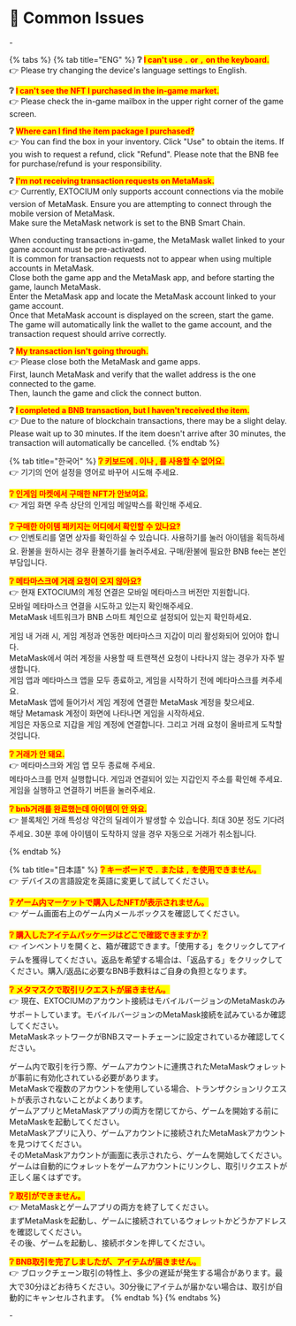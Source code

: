 # 🔖 Common Issues

\-

{% tabs %}
{% tab title="ENG" %}
**❔&#x20;**<mark style="color:red;">**I can't use**</mark><mark style="color:red;">**&#x20;**</mark><mark style="color:red;">**`.`**</mark><mark style="color:red;">**&#x20;**</mark><mark style="color:red;">**or**</mark><mark style="color:red;">**&#x20;**</mark><mark style="color:red;">**`,`**</mark><mark style="color:red;">**&#x20;**</mark><mark style="color:red;">**on the keyboard.**</mark>\
👉 Please try changing the device's language settings to English.

**❔&#x20;**<mark style="color:red;">**I can't see the NFT I purchased in the in-game market.**</mark>\
👉 Please check the in-game mailbox in the upper right corner of the game screen.

**❔&#x20;**<mark style="color:red;">**Where can I find the item package I purchased?**</mark>\
👉 You can find the box in your inventory. Click "Use" to obtain the items. If you wish to request a refund, click "Refund". Please note that the BNB fee for purchase/refund is your responsibility.

**❔&#x20;**<mark style="color:red;">**I'm not receiving transaction requests on MetaMask.**</mark>\
👉 Currently, EXTOCIUM only supports account connections via the mobile version of MetaMask. Ensure you are attempting to connect through the mobile version of MetaMask.\
Make sure the MetaMask network is set to the BNB Smart Chain.

When conducting transactions in-game, the MetaMask wallet linked to your game account must be pre-activated.\
It is common for transaction requests not to appear when using multiple accounts in MetaMask.\
Close both the game app and the MetaMask app, and before starting the game, launch MetaMask.\
Enter the MetaMask app and locate the MetaMask account linked to your game account.\
Once that MetaMask account is displayed on the screen, start the game.\
The game will automatically link the wallet to the game account, and the transaction request should arrive correctly.

**❔&#x20;**<mark style="color:red;">**My transaction isn't going through.**</mark>\
👉 Please close both the MetaMask and game apps.\
First, launch MetaMask and verify that the wallet address is the one connected to the game.\
Then, launch the game and click the connect button.

**❔&#x20;**<mark style="color:red;">**I completed a BNB transaction, but I haven't received the item.**</mark>\
👉 Due to the nature of blockchain transactions, there may be a slight delay. Please wait up to 30 minutes. If the item doesn't arrive after 30 minutes, the transaction will automatically be cancelled.
{% endtab %}

{% tab title="한국어" %}
<mark style="color:red;">**❔ 키보드에 . 이나 , 를 사용할 수 없어요.**</mark>\
👉 기기의 언어 설정을 영어로 바꾸어 시도해 주세요.

<mark style="color:red;">**❔ 인게임 마켓에서 구매한 NFT가 안보여요.**</mark>\
👉 게임 화면 우측 상단의 인게임 메일박스를 확인해 주세요.

<mark style="color:red;">**❔ 구매한 아이템 패키지는 어디에서 확인할 수 있나요?**</mark>\
👉 인벤토리를 열면 상자를 확인하실 수 있습니다. 사용하기를 눌러 아이템을 획득하세요. 환불을 원하시는 경우 환불하기를 눌러주세요. 구매/환불에 필요한 BNB fee는 본인 부담입니다.

<mark style="color:red;">**❔ 메타마스크에 거래 요청이 오지 않아요?**</mark>\
👉 현재 EXTOCIUM의 계정 연결은 모바일 메타마스크 버전만 지원합니다.\
모바일 메타마스크 연결을 시도하고 있는지 확인해주세요.\
MetaMask 네트워크가 BNB 스마트 체인으로 설정되어 있는지 확인하세요.

게임 내 거래 시, 게임 계정과 연동한 메타마스크 지갑이 미리 활성화되어 있어야 합니다.\
MetaMask에서 여러 계정을 사용할 때 트랜잭션 요청이 나타나지 않는 경우가 자주 발생합니다.\
게임 앱과 메타마스크 앱을 모두 종료하고, 게임을 시작하기 전에 메타마스크를 켜주세요.\
MetaMask 앱에 들어가서 게임 계정에 연결한 MetaMask 계정을 찾으세요.\
해당 Metamask 계정이 화면에 나타나면 게임을 시작하세요.\
게임은 자동으로 지갑을 게임 계정에 연결합니다. 그리고 거래 요청이 올바르게 도착할 것입니다.

<mark style="color:red;">**❔ 거래가 안 돼요.**</mark>\
👉 메타마스크와 게임 앱 모두 종료해 주세요.\
메타마스크를 먼저 실행합니다. 게임과 연결되어 있는 지갑인지 주소를 확인해 주세요.\
게임을 실행하고 연결하기 버튼을 눌러주세요.

<mark style="color:red;">**❔ bnb거래를 완료했는데 아이템이 안 와요.**</mark>\
👉 블록체인 거래 특성상 약간의 딜레이가 발생할 수 있습니다. 최대 30분 정도 기다려 주세요. 30분 후에 아이템이 도착하지 않을 경우 자동으로 거래가 취소됩니다.


{% endtab %}

{% tab title="日本語" %}
<mark style="color:red;">**❔ キーボードで**</mark><mark style="color:red;">**&#x20;**</mark><mark style="color:red;">**`.`**</mark><mark style="color:red;">**&#x20;**</mark><mark style="color:red;">**または**</mark><mark style="color:red;">**&#x20;**</mark><mark style="color:red;">**`,`**</mark><mark style="color:red;">**&#x20;**</mark><mark style="color:red;">**を使用できません。**</mark>\
👉 デバイスの言語設定を英語に変更して試してください。

<mark style="color:red;">**❔ ゲーム内マーケットで購入したNFTが表示されません。**</mark>\
👉 ゲーム画面右上のゲーム内メールボックスを確認してください。

<mark style="color:red;">**❔ 購入したアイテムパッケージはどこで確認できますか？**</mark>\
👉 インベントリを開くと、箱が確認できます。「使用する」をクリックしてアイテムを獲得してください。返品を希望する場合は、「返品する」をクリックしてください。購入/返品に必要なBNB手数料はご自身の負担となります。

<mark style="color:red;">**❔ メタマスクで取引リクエストが届きません。**</mark>\
👉  現在、EXTOCIUMのアカウント接続はモバイルバージョンのMetaMaskのみサポートしています。モバイルバージョンのMetaMask接続を試みているか確認してください。\
&#x20;MetaMaskネットワークがBNBスマートチェーンに設定されているか確認してください。

ゲーム内で取引を行う際、ゲームアカウントに連携されたMetaMaskウォレットが事前に有効化されている必要があります。\
MetaMaskで複数のアカウントを使用している場合、トランザクションリクエストが表示されないことがよくあります。\
ゲームアプリとMetaMaskアプリの両方を閉じてから、ゲームを開始する前にMetaMaskを起動してください。\
MetaMaskアプリに入り、ゲームアカウントに接続されたMetaMaskアカウントを見つけてください。\
そのMetaMaskアカウントが画面に表示されたら、ゲームを開始してください。\
ゲームは自動的にウォレットをゲームアカウントにリンクし、取引リクエストが正しく届くはずです。

<mark style="color:red;">**❔ 取引ができません。**</mark>\
👉 MetaMaskとゲームアプリの両方を終了してください。\
まずMetaMaskを起動し、ゲームに接続されているウォレットかどうかアドレスを確認してください。\
その後、ゲームを起動し、接続ボタンを押してください。

<mark style="color:red;">**❔ BNB取引を完了しましたが、アイテムが届きません。**</mark>\
👉 ブロックチェーン取引の特性上、多少の遅延が発生する場合があります。最大で30分ほどお待ちください。30分後にアイテムが届かない場合は、取引が自動的にキャンセルされます。
{% endtab %}
{% endtabs %}

\-

